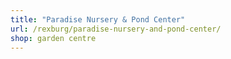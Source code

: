 ```yaml
---
title: "Paradise Nursery & Pond Center"
url: /rexburg/paradise-nursery-and-pond-center/
shop: garden centre
---
```

